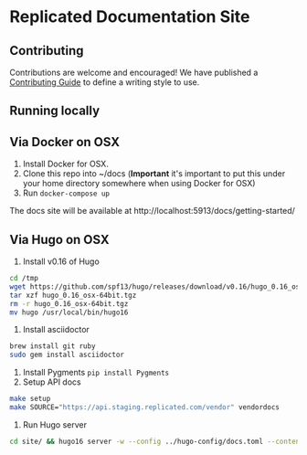 # Replicated Documentation Site

## Contributing
Contributions are welcome and encouraged!  We have published a [Contributing Guide](CONTRIBUTING.md) to define a writing style to use.

## Running locally

## Via Docker on OSX

1. Install Docker for OSX.
1. Clone this repo into ~/docs (**Important** it's important to put this under your home directory somewhere when using Docker for OSX)
1. Run `docker-compose up`

The docs site will be available at http://localhost:5913/docs/getting-started/

## Via Hugo on OSX

1. Install v0.16 of Hugo
```bash
cd /tmp
wget https://github.com/spf13/hugo/releases/download/v0.16/hugo_0.16_osx-64bit.tgz
tar xzf hugo_0.16_osx-64bit.tgz
rm -r hugo_0.16_osx-64bit.tgz
mv hugo /usr/local/bin/hugo16
```
1. Install asciidoctor
```bash
brew install git ruby
sudo gem install asciidoctor
```
1. Install Pygments `pip install Pygments`
1. Setup API docs
```bash
make setup
make SOURCE="https://api.staging.replicated.com/vendor" vendordocs
```
1. Run Hugo server
```bash
cd site/ && hugo16 server -w --config ../hugo-config/docs.toml --contentDir ../docs/
```
